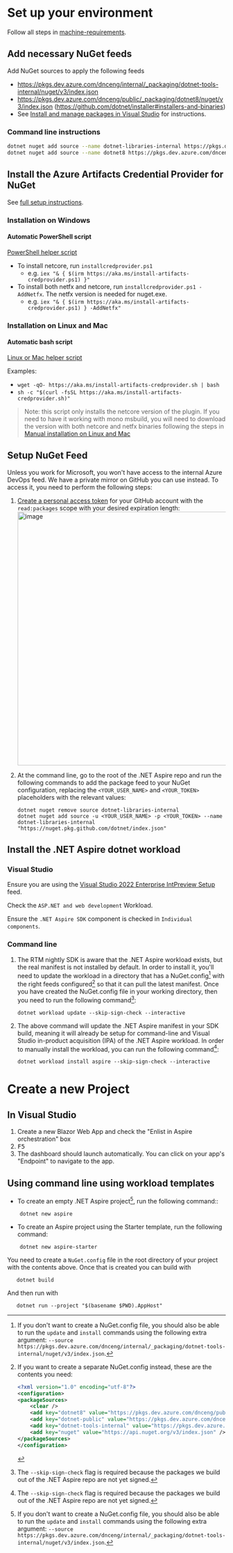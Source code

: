 # Set up your environment

Follow all steps in [machine-requirements](machine-requirements.md).

## Add necessary NuGet feeds

Add NuGet sources to apply the following feeds
- https://pkgs.dev.azure.com/dnceng/internal/_packaging/dotnet-tools-internal/nuget/v3/index.json
- https://pkgs.dev.azure.com/dnceng/public/_packaging/dotnet8/nuget/v3/index.json (https://github.com/dotnet/installer#installers-and-binaries)
- See [Install and manage packages in Visual Studio](https://learn.microsoft.com/nuget/consume-packages/install-use-packages-visual-studio#package-sources) for instructions.

### Command line instructions
```sh
dotnet nuget add source --name dotnet-libraries-internal https://pkgs.dev.azure.com/dnceng/internal/_packaging/dotnet-tools-internal/nuget/v3/index.json
dotnet nuget add source --name dotnet8 https://pkgs.dev.azure.com/dnceng/public/_packaging/dotnet8/nuget/v3/index.json
```

## Install the Azure Artifacts Credential Provider for NuGet

See [full setup instructions](https://github.com/microsoft/artifacts-credprovider#setup).

### Installation on Windows

#### Automatic PowerShell script

[PowerShell helper script](https://github.com/microsoft/artifacts-credprovider/blob/master/helpers/installcredprovider.ps1)

- To install netcore, run `installcredprovider.ps1`
  - e.g. `iex "& { $(irm https://aka.ms/install-artifacts-credprovider.ps1) }"`
- To install both netfx and netcore, run `installcredprovider.ps1 -AddNetfx`. The netfx version is needed for nuget.exe.
  - e.g. `iex "& { $(irm https://aka.ms/install-artifacts-credprovider.ps1) } -AddNetfx"`

### Installation on Linux and Mac

#### Automatic bash script

[Linux or Mac helper script](https://github.com/microsoft/artifacts-credprovider/blob/master/helpers/installcredprovider.sh)

Examples:
- `wget -qO- https://aka.ms/install-artifacts-credprovider.sh | bash`
- `sh -c "$(curl -fsSL https://aka.ms/install-artifacts-credprovider.sh)"`

> Note: this script only installs the netcore version of the plugin. If you need to have it working with mono msbuild, you will need to download the version with both netcore and netfx binaries following the steps in [Manual installation on Linux and Mac](#installation-on-linux-and-mac)

## Setup NuGet Feed

Unless you work for Microsoft, you won't have access to the internal Azure
DevOps feed. We have a private mirror on GitHub you can use instead. To access
it, you need to perform the following steps:

1. [Create a personal access token](https://github.com/settings/tokens/new) for
   your GitHub account with the `read:packages` scope with your desired
   expiration length:
    [<img width="583" alt="image" src="https://user-images.githubusercontent.com/249088/160220117-7e79822e-a18a-445c-89ff-b3d9ca84892f.png">](https://github.com/settings/tokens/new)

1. At the command line, go to the root of the .NET Aspire repo and run the following
   commands to add the package feed to your NuGet configuration, replacing the
   `<YOUR_USER_NAME>` and `<YOUR_TOKEN>` placeholders with the relevant values:
   ```text
   dotnet nuget remove source dotnet-libraries-internal
   dotnet nuget add source -u <YOUR_USER_NAME> -p <YOUR_TOKEN> --name dotnet-libraries-internal "https://nuget.pkg.github.com/dotnet/index.json"
   ```

## Install the .NET Aspire dotnet workload

### Visual Studio

Ensure you are using the [Visual Studio 2022 Enterprise IntPreview Setup](https://aka.ms/vs/17/intpreview/vs_enterprise.exe) feed.

Check the `ASP.NET and web development` Workload.

Ensure the `.NET Aspire SDK` component is checked in `Individual components`.

### Command line

1. The RTM nightly SDK is aware that the .NET Aspire workload exists, but the real manifest is not installed by default. In order to install it, you'll need to update the workload in a directory that has a NuGet.config[^3] with the right feeds configured[^2] so that it can pull the latest manifest. Once you have created the NuGet.config file in your working directory, then you need to run the following command[^1]:

    ```shell
    dotnet workload update --skip-sign-check --interactive
    ```

2. The above command will update the .NET Aspire manifest in your SDK build, meaning it will already be setup for command-line and Visual Studio in-product acquisition (IPA) of the .NET Aspire workload. In order to manually install the workload, you can run the following command[^1]:

    ```shell
    dotnet workload install aspire --skip-sign-check --interactive
    ```

[^1]: The `--skip-sign-check` flag is required because the packages we build out of the .NET Aspire repo are not yet signed.
[^2]: If you want to create a separate NuGet.config instead, these are the contents you need:
      ```xml
      <?xml version="1.0" encoding="utf-8"?>
      <configuration>
      <packageSources>
          <clear />
          <add key="dotnet8" value="https://pkgs.dev.azure.com/dnceng/public/_packaging/dotnet8/nuget/v3/index.json" />
          <add key="dotnet-public" value="https://pkgs.dev.azure.com/dnceng/public/_packaging/dotnet-public/nuget/v3/index.json" />
          <add key="dotnet-tools-internal" value="https://pkgs.dev.azure.com/dnceng/internal/_packaging/dotnet-tools-internal/nuget/v3/index.json" />
          <add key="nuget" value="https://api.nuget.org/v3/index.json" />
      </packageSources>
      </configuration>
      ```
[^3]: If you don't want to create a NuGet.config file, you should also be able to run the `update` and `install` commands using the following extra argument: `--source https://pkgs.dev.azure.com/dnceng/internal/_packaging/dotnet-tools-internal/nuget/v3/index.json`.

# Create a new Project

## In Visual Studio

1. Create a new Blazor Web App and check the "Enlist in Aspire orchestration" box
2. <kbd>F5</kbd>
3. The dashboard should launch automatically. You can click on your app's "Endpoint" to navigate to the app.

## Using command line using workload templates

- To create an empty .NET Aspire project[^3], run the following command::

```shell
    dotnet new aspire
```

- To create an Aspire project using the Starter template, run the following command:

```shell
    dotnet new aspire-starter
```

[^3]: In order for these commands to work, you must have already installed the .NET Aspire workload by following the steps in #Install-the-Aspire-dotnet-workload section.

You need to create a `NuGet.config` file in the root directory of your project with the contents above.
Once that is created you can build with

```shell
   dotnet build
```

And then run with
```shell
   dotnet run --project "$(basename $PWD).AppHost"
```
